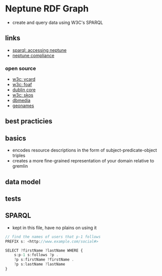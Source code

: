 # Neptune RDF Graph

- create and query data using W3C's SPARQL

## links

- [sparql: accessing neptune](https://docs.aws.amazon.com/neptune/latest/userguide/access-graph-sparql.html)
- [neptune compliance](https://docs.aws.amazon.com/neptune/latest/userguide/feature-sparql-compliance.html)

### open source

- [w3c: vcard](https://www.w3.org/TR/vcard-rdf/)
- [w3c: foaf](http://xmlns.com/foaf/0.1/)
- [dublin core](https://www.dublincore.org/)
- [w3c: skos](https://www.w3.org/2004/02/skos/)
- [dbmedia](https://en.wikipedia.org/wiki/DBpedia)
- [geonames](https://en.wikipedia.org/wiki/GeoNames)

## best practicies

## basics

- encodes resource descriptions in the form of subject-predicate-object triples
- creates a more fine-grained representation of your domain relative to gremlin

## data model

## tests

## SPARQL

- kept in this file, have no plains on using it

```ts
// find the names of users that p-1 follows
PREFIX s: <http://www.example.com/social#>

SELECT ?firstName ?lastName WHERE {
    s:p-1 s:follows ?p .
    ?p s:firstName ?firstName .
    ?p s:lastName ?lastName
}

```
